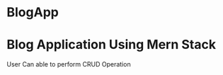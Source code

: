# BlogApp

<h1>Blog Application Using Mern Stack</h1>

<p>User Can able to perform CRUD Operation</p>
